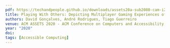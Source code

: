 ```yaml
---
pdf: https://techandpeople.github.io/downloads/assets20a-sub2080-cam-i26.pdf
title: Playing With Others: Depicting Multiplayer Gaming Experiences of People With Visual Impairments
authors: David Gonçalves, André Rodrigues, Tiago Guerreiro
venue: ACM ASSETS 2020 - ACM Conference on Computers and Accessibility, Virtual Event, Greece, October, 2020
year: "2020"
doi: 
tags: [Accessible Computing]
---
```

